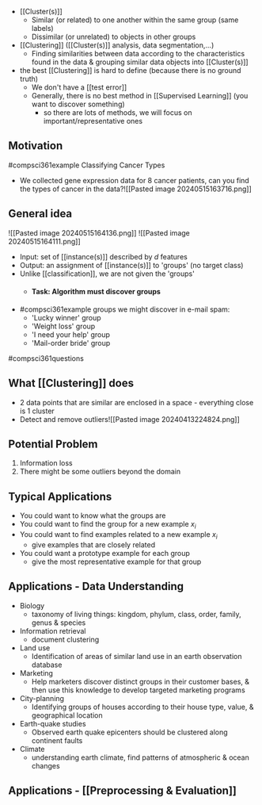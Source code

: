 - [[Cluster(s)]]
	- Similar (or related) to one another within the same group (same labels)
	- Dissimilar (or unrelated) to objects in other groups
- [[Clustering]] ([[Cluster(s)]] analysis, data segmentation,...)
	- Finding similarities between data according to the characteristics found in the data & grouping similar data objects into [[Cluster(s)]]
- the best [[Clustering]] is hard to define (because there is no ground truth)
	- We don't have a [[test error]]
	- Generally, there is no best method in [[Supervised Learning]] (you want to discover something)
		- so there are lots of methods, we will focus on important/representative ones
## Motivation
#compsci361example Classifying Cancer Types
- We collected gene expression data for 8 cancer patients, can you find the types of cancer in the data?![[Pasted image 20240515163716.png]]
## General idea
![[Pasted image 20240515164136.png]]
![[Pasted image 20240515164111.png]]
- Input: set of [[instance(s)]] described by $d$ features
- Output: an assignment of [[instance(s)]] to 'groups' (no target class)
- Unlike [[classification]], we are not given the 'groups'
	- #### Task: Algorithm must discover groups
- #compsci361example groups we might discover in e-mail spam:
	- 'Lucky winner' group
	- 'Weight loss' group
	- 'I need your help' group
	- 'Mail-order bride' group

#compsci361questions 
## What [[Clustering]] does
- 2 data points that are similar are enclosed in a space - everything close is 1 cluster
- Detect and remove outliers![[Pasted image 20240413224824.png]]
## Potential Problem
1. Information loss
2. There might be some outliers beyond the domain
## Typical Applications
- You could want to know what the groups are
- You could want to find the group for a new example $x_i$
- You could want to find examples related to a new example $x_i$
	- give examples that are closely related
- You could want a prototype example for each group
	- give the most representative example for that group
## Applications - Data Understanding
- Biology
	- taxonomy of living things: kingdom, phylum, class, order, family, genus & species
- Information retrieval
	- document clustering
- Land use
	- Identification of areas of similar land use in an earth observation database
- Marketing
	- Help marketers discover distinct groups in their customer bases, & then use this knowledge to develop targeted marketing programs
- City-planning
	- Identifying groups of houses according to their house type, value, & geographical location
- Earth-quake studies
	- Observed earth quake epicenters should be clustered along continent faults
- Climate
	- understanding earth climate, find patterns of atmospheric & ocean changes
## Applications - [[Preprocessing & Evaluation]]
